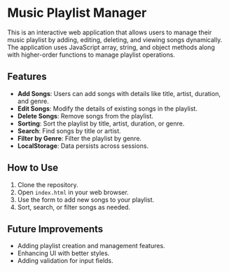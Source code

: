 # Music Playlist Manager

This is an interactive web application that allows users to manage their music playlist by adding, editing, deleting, and viewing songs dynamically. The application uses JavaScript array, string, and object methods along with higher-order functions to manage playlist operations. 

## Features

- **Add Songs**: Users can add songs with details like title, artist, duration, and genre.
- **Edit Songs**: Modify the details of existing songs in the playlist.
- **Delete Songs**: Remove songs from the playlist.
- **Sorting**: Sort the playlist by title, artist, duration, or genre.
- **Search**: Find songs by title or artist.
- **Filter by Genre**: Filter the playlist by genre.
- **LocalStorage**: Data persists across sessions.

## How to Use

1. Clone the repository.
2. Open `index.html` in your web browser.
3. Use the form to add new songs to your playlist.
4. Sort, search, or filter songs as needed.

## Future Improvements

- Adding playlist creation and management features.
- Enhancing UI with better styles.
- Adding validation for input fields.

